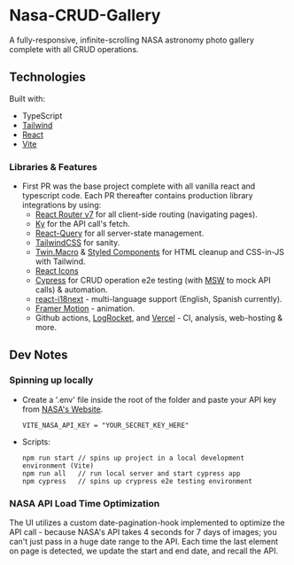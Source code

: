 # Nasa-CRUD-Gallery

A fully-responsive, infinite-scrolling NASA astronomy photo gallery complete with all CRUD operations.

## Technologies

Built with:

- TypeScript
- [Tailwind](https://tailwindcss.com/)
- [React](https://react.dev/)
- [Vite](https://vitejs.dev/)

### Libraries & Features

- First PR was the base project complete with all vanilla react and typescript code. Each PR thereafter contains production library integrations by using:
  - [React Router v7](https://reacttraining.com/blog/react-router-v6-pre) for all client-side routing (navigating pages).
  - [Ky](https://github.com/sindresorhus/ky) for the API call's fetch.
  - [React-Query](https://tanstack.com/query/v3/) for all server-state management.
  - [TailwindCSS](https://tailwindcss.com/) for sanity.
  - [Twin.Macro](https://github.com/ben-rogerson/twin.macro/blob/master/docs/index.md) & [Styled Components](https://github.com/ben-rogerson/twin.macro) for HTML cleanup and CSS-in-JS with Tailwind.
  - [React Icons](https://react-icons.github.io/react-icons/)
  - [Cypress](https://www.cypress.io/) for CRUD operation e2e testing (with [MSW](https://www.npmjs.com/package/msw) to mock API calls) & automation.
  - [react-i18next](https://react.i18next.com/) - multi-language support (English, Spanish currently).
  - [Framer Motion](https://www.framer.com/motion/) - animation.
  - Github actions, [LogRocket](https://ecg.atlassian.net/wiki/spaces/ECGFE/pages/1033207980/Project+2+Simple+CRUD+App#:~:text=PR%20approved%20with-,LogRocket,-integration), and [Vercel](Vercel) - CI, analysis, web-hosting & more.

## Dev Notes

### Spinning up locally

- Create a '.env' file inside the root of the folder and paste your API key from [NASA's Website](https://api.nasa.gov/).

  ```
  VITE_NASA_API_KEY = "YOUR_SECRET_KEY_HERE"
  ```

- Scripts:

  ```
  npm run start // spins up project in a local development environment (Vite)
  npm run all   // run local server and start cypress app
  npm cypress   // spins up crypress e2e testing environment
  ```

### NASA API Load Time Optimization

The UI utilizes a custom date-pagination-hook implemented to optimize the API call - because NASA's API takes 4 seconds for 7 days of images; you can't just pass in a huge date range to the API. Each time the last element on page is detected, we update the start and end date, and recall the API.
